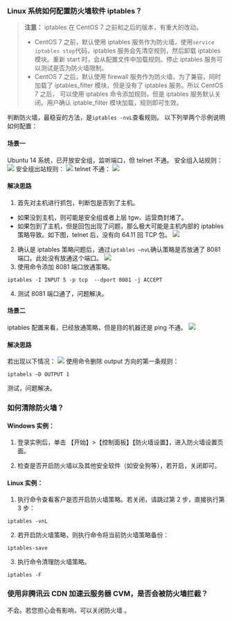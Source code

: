 ### Linux 系统如何配置防火墙软件 iptables？
> **注意：**
> iptables 在 CentOS 7 之前和之后的版本，有重大的改动。
> - CentOS 7 之前，默认使用 iptables 服务作为防火墙，使用`service iptables stop`代码，iptables 服务会先清空规则，然后卸载 iptables 模块。重新 start 时，会从配置文件中加载规则。停止 iptables 服务可以测试是否为防火墙限制。
>[](https://main.qcloudimg.com/raw/5fbb351650cdd763e8450d7e04b18b78.jpg)
> - CentOS 7 之后，默认使用 firewall 服务作为防火墙，为了兼容，同时加载了 iptables_filter 模块，但是没有了 iptables 服务。所以 CentOS 7 之后， 可以使用 iptables 命令添加规则，但是 iptables 服务默认关闭。用户确认 iptable_filter 模块加载，规则即可生效。

判断防火墙，最稳妥的方法，是`iptables -nvL`查看规则。 
以下列举两个示例说明如何配置： 
#### 场景一
Ubuntu 14 系统，已开放安全组，监听端口，但 telnet 不通。
安全组入站规则：
![](https://main.qcloudimg.com/raw/4a6a1c7eca94a76ddbce457dbe28affa.png)
安全组出站规则：
![](https://main.qcloudimg.com/raw/90914e729ba27a6a9253e719bf4a9703.png)
telnet 不通：
![](https://main.qcloudimg.com/raw/74c521a97d4b9dab64b85ce62ab2cf86.png)
#### 解决思路
1. 首先对主机进行抓包，判断包是否到了主机。
 - 如果没到主机，则可能是安全组或者上层 tgw、运营商封堵了。
 - 如果包到了主机，但是回包出现了问题，那么极大可能是主机内部的 iptables 策略导致。如下图，telnet 后，没有向 64.11 回 TCP 包。
![](https://main.qcloudimg.com/raw/1052893022c8786a9b7b0166a57ce16d.png)  

2. 确认是 iptables 策略问题后，通过`iptables –nvL`确认策略是否放通了 8081 端口。此处没有放通这个端口。 
![](https://main.qcloudimg.com/raw/f214d470f1d40ed7061ea155de756bca.jpg) 
3. 使用命令添加 8081 端口放通策略。
```
iptables -I INPUT 5 -p tcp  --dport 8081 -j ACCEPT
```
4. 测试 8081 端口通了，问题解决。  


#### 场景二
iptables 配置来看，已经放通策略，但是目的机器还是 ping 不通。
![](https://main.qcloudimg.com/raw/46fdf4e20187c5b366c7773d73eb1cee.png)
#### 解决思路
若出现以下情况：
![](https://main.qcloudimg.com/raw/babfa7fcfe9dd7536ba011c3fbaab7bc.jpg)
使用命令删除 output 方向的第一条规则：
```
iptabels –D OUTPUT 1
```
测试，问题解决。

### 如何清除防火墙？
#### Windows 实例：
1. 登录实例后，单击 【开始】>【控制面板】【防火墙设置】，进入防火墙设置页面。

2. 检查是否开启防火墙以及其他安全软件（如安全狗等），若开启，关闭即可。

#### Linux 实例：
1. 执行命令查看客户是否开启防火墙策略。若关闭，请跳过第 2 步，直接执行第 3 步：
```
iptables -vnL
```

2. 若开启防火墙策略，则执行命令将当前防火墙策略备份：
```
iptables-save
```

3. 执行命令清理防火墙策略。
```
iptables -F
```

### 使用非腾讯云 CDN 加速云服务器 CVM，是否会被防火墙拦截？
不会。若您担心会有影响，可以关闭防火墙 。
